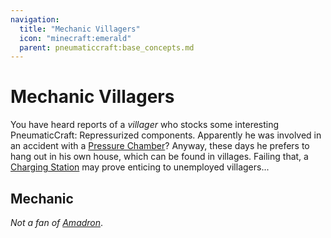 ```yaml
---
navigation:
  title: "Mechanic Villagers"
  icon: "minecraft:emerald"
  parent: pneumaticcraft:base_concepts.md
---
```


# Mechanic Villagers

You have heard reports of a *villager* who stocks some interesting <Color hex="#228">PneumaticCraft: Repressurized</Color> components. Apparently he was involved in an accident with a [Pressure Chamber](../pressure_chamber.md)? Anyway, these days he prefers to hang out in his own house, which can be found in villages. Failing that, a [Charging Station](../charging_station.md) may prove enticing to unemployed villagers...

## Mechanic

<GameScene zoom={4}>
  <Entity id="minecraft:villager"data="{VillagerData:{profession:'pneumaticcraft:mechanic'}}" />
</GameScene>

*Not a fan of [Amadron](../amadron_tablet.md)*.

